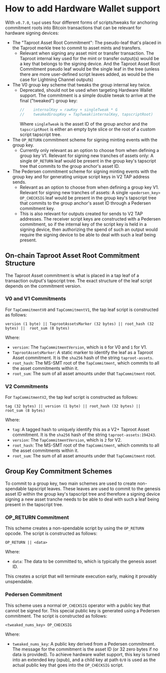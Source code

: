 # How to add Hardware Wallet support

With `v0.7.0`, `tapd` uses four different forms of scripts/tweaks for anchoring
commitment roots into Bitcoin transactions that can be relevant for hardware
signing devices:
 - The "Taproot Asset Root Commitment": The pseudo-leaf that's placed in the
   Taproot merkle tree to commit to asset mints and transfers.
   - Relevant when signing any asset mint or transfer transaction. The Taproot
     internal key used for the mint or transfer output(s) would be a key that
     belongs to the signing device. And the Taproot Asset Root Commitment pseudo
     leaf would be the single leaf in the tree (unless there are more
     user-defined script leaves added, as would be the case for Lightning
     Channel outputs)
 - The V0 group key scheme that tweaks the group internal key twice.
    - Deprecated, should not be used when targeting Hardware Wallet support. The
      commitment is a simple double tweak to arrive at the final ("tweaked")
      group key:
      ```go
      //	internalKey = rawKey + singleTweak * G
      //	tweakedGroupKey = TapTweak(internalKey, tapscriptRoot)
      ```
      Where `singleTweak` is the asset ID of the group anchor and the
      `tapscriptRoot` is either an empty byte slice or the root of a custom
      script tapscript tree.
 - The `OP_RETURN` commitment scheme for signing minting events with the group
   key.
    - Currently only relevant as an option to choose from when defining a group
      key V1. Relevant for signing new tranches of assets only: A single
      `OP_RETURN` leaf would be present in the group key's tapscript tree that
      commits to the group anchor's asset ID.
 - The Pedersen commitment scheme for signing minting events with the group key
   and for generating unique script keys in V2 TAP address sends.
     - Relevant as an option to choose from when defining a group
       key V1. Relevant for signing new tranches of assets: A single
       `<pedersen_key> OP_CHECKSIG` leaf would be present in the group key's
       tapscript tree that commits to the group anchor's asset ID through a
       Pedersen commitment key.
     - This is also relevant for outputs created for sends to V2 TAP addresses.
       The receiver script keys are constructed with a Pedersen commitment, so
       if the internal key of the script key is held in a signing device, then
       authorizing the spend of such an output would require the signing device
       to be able to deal with such a leaf being present.

## On-chain Taproot Asset Root Commitment Structure

The Taproot Asset commitment is what is placed in a tap leaf of a transaction
output's tapscript tree. The exact structure of the leaf script depends on the
commitment version.

### V0 and V1 Commitments

For `TapCommitmentV0` and `TapCommitmentV1`, the tap leaf script is constructed
as follows:

`version (1 byte) || TaprootAssetsMarker (32 bytes) || root_hash (32 bytes) || 
root_sum (8 bytes)`

Where:
- `version`: The `TapCommitmentVersion`, which is `0` for V0 and `1` for V1.
- `TaprootAssetsMarker`: A static marker to identify the leaf as a Taproot Asset
  commitment. It is the `sha256` hash of the string `taproot-assets`.
- `root_hash`: The MS-SMT root of the `TapCommitment`, which commits to all the
  asset commitments within it.
- `root_sum`: The sum of all asset amounts under that `TapCommitment` root.

### V2 Commitments

For `TapCommitmentV2`, the tap leaf script is constructed as follows:

`tag (32 bytes) || version (1 byte) || root_hash (32 bytes) || 
root_sum (8 bytes)`

Where:
- `tag`: A tagged hash to uniquely identify this as a V2+ Taproot Asset
  commitment. It is the `sha256` hash of the string `taproot-assets:194243`.
- `version`: The `TapCommitmentVersion`, which is `2` for V2.
- `root_hash`: The MS-SMT root of the `TapCommitment`, which commits to all the
  asset commitments within it.
- `root_sum`: The sum of all asset amounts under that `TapCommitment` root.

## Group Key Commitment Schemes

To commit to a group key, two main schemes are used to create non-spendable
tapscript leaves. These leaves are used to commit to the genesis asset ID within
the group key's tapscript tree and therefore a signing device signing a new
asset tranche needs to be able to deal with such a leaf being present in the
tapscript tree.

### OP_RETURN Commitment

This scheme creates a non-spendable script by using the `OP_RETURN` opcode.
The script is constructed as follows:

`OP_RETURN || <data>`

Where:
- `data`: The data to be committed to, which is typically the genesis asset ID.

This creates a script that will terminate execution early, making it provably
unspendable.

### Pedersen Commitment

This scheme uses a normal `OP_CHECKSIG` operator with a public key that cannot
be signed for. This special public key is generated using a Pedersen
commitment. The script is constructed as follows:

`<tweaked_nums_key> OP_CHECKSIG`

Where:
- `tweaked_nums_key`: A public key derived from a Pedersen commitment. The
  message for the commitment is the asset ID (or 32 zero bytes if no data is
  provided). To achieve hardware wallet support, this key is turned into an
  extended key (xpub), and a child key at path `0/0` is used as the actual
  public key that goes into the `OP_CHECKSIG` script.

